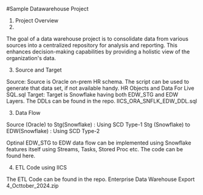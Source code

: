#Sample Datawarehouse Project

1) Project Overview
2) 
The goal of a data warehouse project is to consolidate data from various sources into a centralized repository for analysis and reporting. This enhances decision-making capabilities by providing a holistic view of the organization's data.

3) Source and Target 

Source: Source is Oracle on-prem HR schema. The script can be used to generate that data set, if not available handy. HR Objects and Data For Live SQL.sql
Target: Target is Snowflake having both EDW_STG and EDW Layers. The DDLs can be found in the repo. IICS_ORA_SNFLK_EDW_DDL.sql

3) Data Flow

Source (Oracle) to Stg(Snowflake) : Using SCD Type-1
Stg (Snowflake) to EDW(Snowflake) : Using SCD Type-2

Optinal EDW_STG to EDW data flow can be implemented using Snowflake features itself using Streams, Tasks, Stored Proc etc. The code can be found here. 

4) ETL Code using IICS

The ETL Code can be found in the repo.  Enterprise Data Warehouse Export 4_Octtober_2024.zip

<END OF DOCUMENT>
